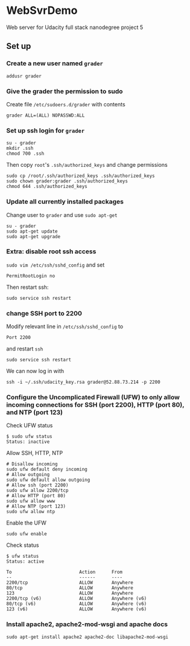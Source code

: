 # WebSvrDemo
Web server for Udacity full stack nanodegree project 5

## Set up

### Create a new user named `grader`

    addusr grader
    
### Give the grader the permission to sudo

Create file `/etc/sudoers.d/grader` with contents

    grader ALL=(ALL) NOPASSWD:ALL
    
### Set up ssh login for `grader`

    su - grader
    mkdir .ssh
    chmod 700 .ssh
    
Then copy `root`'s `.ssh/authorized_keys` and change permissions

    sudo cp /root/.ssh/authorized_keys .ssh/authorized_keys
    sudo chown grader:grader .ssh/authorized_keys 
    chmod 644 .ssh/authorized_keys

### Update all currently installed packages

Change user to `grader` and use `sudo apt-get`

    su - grader
    sudo apt-get update
    sudo apt-get upgrade
    
### Extra: disable root ssh access

`sudo vim /etc/ssh/sshd_config` and set

    PermitRootLogin no
    
Then restart ssh:

    sudo service ssh restart

### change SSH port to 2200

Modify relevant line in `/etc/ssh/sshd_config` to

    Port 2200
    
and restart `ssh`

    sudo service ssh restart
    
We can now log in with

    ssh -i ~/.ssh/udacity_key.rsa grader@52.88.73.214 -p 2200
    
### Configure the Uncomplicated Firewall (UFW) to only allow incoming connections for SSH (port 2200), HTTP (port 80), and NTP (port 123)

Check UFW status

    $ sudo ufw status
    Status: inactive

Allow SSH, HTTP, NTP

    # Disallow incoming
    sudo ufw default deny incoming
    # Allow outgoing
    sudo ufw default allow outgoing
    # Allow ssh (port 2200)
    sudo ufw allow 2200/tcp
    # Allow HTTP (port 80)
    sudo ufw allow www
    # Allow NTP (port 123)
    sudo ufw allow ntp
    
Enable the UFW

    sudo ufw enable
    
Check status

    $ ufw status
    Status: active
     
    To                         Action      From
    --                         ------      ----
    2200/tcp                   ALLOW       Anywhere
    80/tcp                     ALLOW       Anywhere
    123                        ALLOW       Anywhere
    2200/tcp (v6)              ALLOW       Anywhere (v6) 
    80/tcp (v6)                ALLOW       Anywhere (v6) 
    123 (v6)                   ALLOW       Anywhere (v6)
    
### Install apache2, apache2-mod-wsgi and apache docs

    sudo apt-get install apache2 apache2-doc libapache2-mod-wsgi
